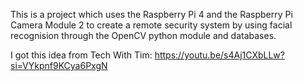 This is a project which uses the Raspberry Pi 4 and the Raspberry Pi Camera Module 2 to create a remote security system by using facial recognision through the OpenCV python module and databases.

I got this idea from Tech With Tim: https://youtu.be/s4Aj1CXbLLw?si=VYkpnf9KCya6PxgN

